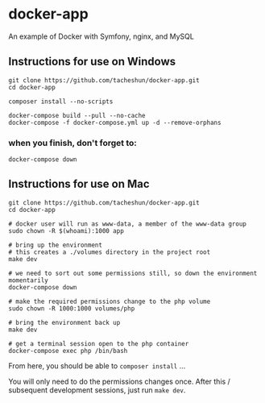 # docker-app
An example of Docker with Symfony, nginx, and MySQL

## Instructions for use on Windows

``` language-shell
git clone https://github.com/tacheshun/docker-app.git
cd docker-app

composer install --no-scripts

docker-compose build --pull --no-cache 
docker-compose -f docker-compose.yml up -d --remove-orphans
```

### when you finish, don't forget to:
``` language-shell
docker-compose down 
```

## Instructions for use on Mac

``` language-shell
git clone https://github.com/tacheshun/docker-app.git
cd docker-app

# docker user will run as www-data, a member of the www-data group
sudo chown -R $(whoami):1000 app

# bring up the environment
# this creates a ./volumes directory in the project root
make dev

# we need to sort out some permissions still, so down the environment momentarily
docker-compose down

# make the required permissions change to the php volume
sudo chown -R 1000:1000 volumes/php

# bring the environment back up
make dev

# get a terminal session open to the php container
docker-compose exec php /bin/bash
```
From here, you should be able to `composer install` ...

You will only need to do the permissions changes once. After this / subsequent development sessions, just run `make dev`.
